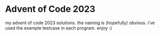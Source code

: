 # Advent of Code 2023
my advent of code 2023 solutions. the naming is (hopefully) obvious. i've used the example testcase in each program. enjoy :)
